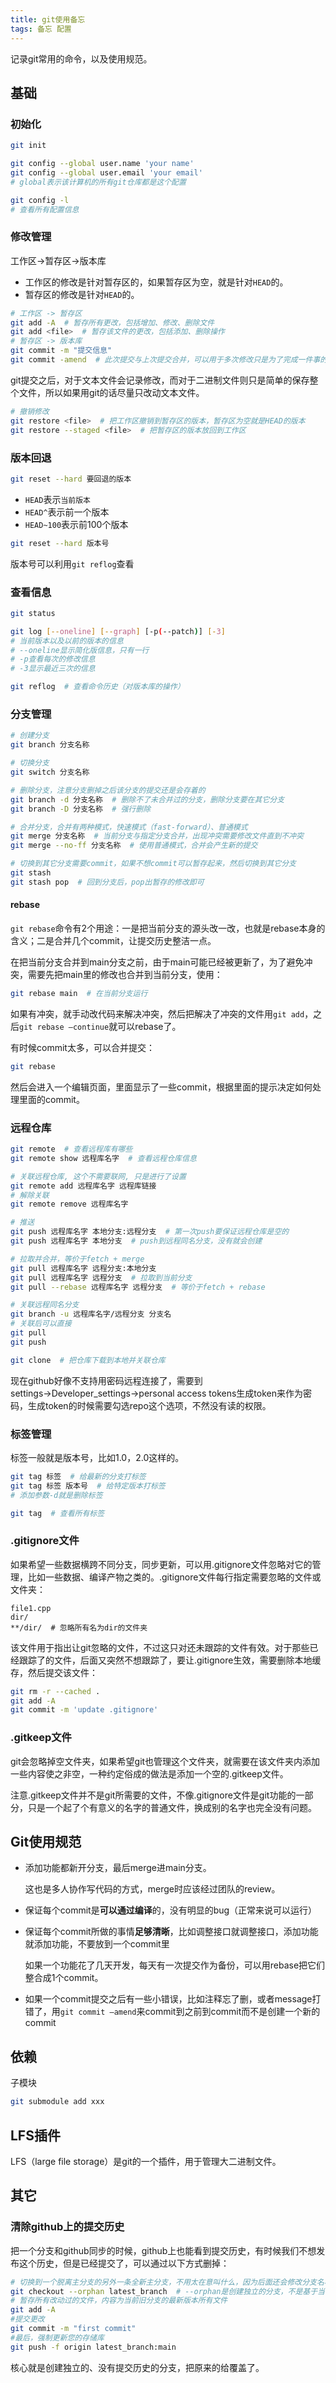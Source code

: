```yaml
---
title: git使用备忘
tags: 备忘 配置
---
```


记录git常用的命令，以及使用规范。
<!--more-->


## 基础

### 初始化

```bash
git init

git config --global user.name 'your name'
git config --global user.email 'your email'
# global表示该计算机的所有git仓库都是这个配置

git config -l
# 查看所有配置信息
```

### 修改管理

工作区$→$暂存区$→$版本库

- 工作区的修改是针对暂存区的，如果暂存区为空，就是针对`HEAD`的。
- 暂存区的修改是针对`HEAD`的。

```bash
# 工作区 -> 暂存区
git add -A  # 暂存所有更改，包括增加、修改、删除文件
git add <file>  # 暂存该文件的更改，包括添加、删除操作
# 暂存区 -> 版本库
git commit -m "提交信息"
git commit -amend  # 此次提交与上次提交合并，可以用于多次修改只是为了完成一件事的情况
```

git提交之后，对于文本文件会记录修改，而对于二进制文件则只是简单的保存整个文件，所以如果用git的话尽量只改动文本文件。

```bash
# 撤销修改
git restore <file>  # 把工作区撤销到暂存区的版本，暂存区为空就是HEAD的版本
git restore --staged <file>  # 把暂存区的版本放回到工作区
```

### 版本回退

```bash
git reset --hard 要回退的版本
```

* `HEAD`表示`当前版本`
* `HEAD^`表示前一个版本
* `HEAD~100`表示前100个版本

```bash
git reset --hard 版本号
```

版本号可以利用`git reflog`查看

### 查看信息

```bash
git status

git log [--oneline] [--graph] [-p(--patch)] [-3]
# 当前版本以及以前的版本的信息
# --oneline显示简化版信息，只有一行
# -p查看每次的修改信息
# -3显示最近三次的信息

git reflog  # 查看命令历史（对版本库的操作）
```

### 分支管理

```bash
# 创建分支
git branch 分支名称

# 切换分支
git switch 分支名称

# 删除分支，注意分支删掉之后该分支的提交还是会存着的
git branch -d 分支名称  # 删除不了未合并过的分支，删除分支要在其它分支
git branch -D 分支名称  # 强行删除

# 合并分支，合并有两种模式，快速模式（fast-forward）、普通模式
git merge 分支名称  # 当前分支与指定分支合并，出现冲突需要修改文件直到不冲突
git merge --no-ff 分支名称  # 使用普通模式，合并会产生新的提交

# 切换到其它分支需要commit，如果不想commit可以暂存起来，然后切换到其它分支
git stash
git stash pop  # 回到分支后，pop出暂存的修改即可
```

#### rebase

`git rebase`命令有2个用途：一是把当前分支的源头改一改，也就是rebase本身的含义；二是合并几个commit，让提交历史整洁一点。

在把当前分支合并到main分支之前，由于main可能已经被更新了，为了避免冲突，需要先把main里的修改也合并到当前分支，使用：

```bash
git rebase main  # 在当前分支运行
```

如果有冲突，就手动改代码来解决冲突，然后把解决了冲突的文件用`git add`，之后`git rebase —continue`就可以rebase了。



有时候commit太多，可以合并提交：

```bash
git rebase 
```

然后会进入一个编辑页面，里面显示了一些commit，根据里面的提示决定如何处理里面的commit。

### 远程仓库

```bash
git remote  # 查看远程库有哪些
git remote show 远程库名字  # 查看远程仓库信息

# 关联远程仓库, 这个不需要联网, 只是进行了设置
git remote add 远程库名字 远程库链接
# 解除关联
git remote remove 远程库名字

# 推送
git push 远程库名字 本地分支:远程分支  # 第一次push要保证远程仓库是空的
git push 远程库名字 本地分支  # push到远程同名分支，没有就会创建

# 拉取并合并，等价于fetch + merge
git pull 远程库名字 远程分支:本地分支
git pull 远程库名字 远程分支  # 拉取到当前分支
git pull --rebase 远程库名字 远程分支  # 等价于fetch + rebase

# 关联远程同名分支
git branch -u 远程库名字/远程分支 分支名
# 关联后可以直接
git pull
git push

git clone  # 把仓库下载到本地并关联仓库
```

现在github好像不支持用密码远程连接了，需要到settings→Developer_settings→personal access tokens生成token来作为密码，生成token的时候需要勾选repo这个选项，不然没有读的权限。

### 标签管理

标签一般就是版本号，比如1.0，2.0这样的。

```bash
git tag 标签  # 给最新的分支打标签
git tag 标签 版本号  # 给特定版本打标签
# 添加参数-d就是删除标签

git tag  # 查看所有标签 
```

### .gitignore文件

如果希望一些数据横跨不同分支，同步更新，可以用.gitignore文件忽略对它的管理，比如一些数据、编译产物之类的。.gitignore文件每行指定需要忽略的文件或文件夹：

```text
file1.cpp
dir/
**/dir/  # 忽略所有名为dir的文件夹
```

该文件用于指出让git忽略的文件，不过这只对还未跟踪的文件有效。对于那些已经跟踪了的文件，后面又突然不想跟踪了，要让.gitignore生效，需要删除本地缓存，然后提交该文件：

```bash
git rm -r --cached .
git add -A
git commit -m 'update .gitignore'
```

### .gitkeep文件

git会忽略掉空文件夹，如果希望git也管理这个文件夹，就需要在该文件夹内添加一些内容使之非空，一种约定俗成的做法是添加一个空的.gitkeep文件。

注意.gitkeep文件并不是git所需要的文件，不像.gitignore文件是git功能的一部分，只是一个起了个有意义的名字的普通文件，换成别的名字也完全没有问题。

## Git使用规范

- 添加功能都新开分支，最后merge进main分支。

    这也是多人协作写代码的方式，merge时应该经过团队的review。

- 保证每个commit是**可以通过编译**的，没有明显的bug（正常来说可以运行）

- 保证每个commit所做的事情**足够清晰**，比如调整接口就调整接口，添加功能就添加功能，不要放到一个commit里

    如果一个功能花了几天开发，每天有一次提交作为备份，可以用rebase把它们整合成1个commit。

- 如果一个commit提交之后有一些小错误，比如注释忘了删，或者message打错了，用`git commit —amend`来commit到之前到commit而不是创建一个新的commit

## 依赖

子模块

```bash
git submodule add xxx
```

## LFS插件

LFS（large file storage）是git的一个插件，用于管理大二进制文件。

## 其它

### 清除github上的提交历史

把一个分支和github同步的时候，github上也能看到提交历史，有时候我们不想发布这个历史，但是已经提交了，可以通过以下方式删掉：

```bash
# 切换到一个脱离主分支的另外一条全新主分支，不用太在意叫什么，因为后面还会修改分支名称
git checkout --orphan latest_branch  # --orphan是创建独立的分支，不是基于当前commit新开的分支
# 暂存所有改动过的文件，内容为当前旧分支的最新版本所有文件
git add -A
#提交更改
git commit -m "first commit"
#最后，强制更新您的存储库
git push -f origin latest_branch:main
```

核心就是创建独立的、没有提交历史的分支，把原来的给覆盖了。


